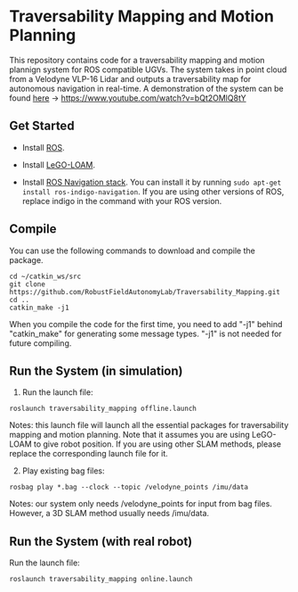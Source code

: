 # Traversability Mapping and Motion Planning

This repository contains code for a traversability mapping and motion plannign system for ROS compatible UGVs. The system takes in point cloud from a Velodyne VLP-16 Lidar and outputs a traversability map for autonomous navigation in real-time. A demonstration of the system can be found [here](https://www.youtube.com/watch?v=bQt2OMlQ8tY) -> https://www.youtube.com/watch?v=bQt2OMlQ8tY


## Get Started

- Install [ROS](http://www.ros.org/install/).

- Install [LeGO-LOAM](https://github.com/RobustFieldAutonomyLab/LeGO-LOAM).

- Install [ROS Navigation stack](http://wiki.ros.org/navigation). You can install it by running ```sudo apt-get install ros-indigo-navigation```. If you are using other versions of ROS, replace indigo in the command with your ROS version.


## Compile

You can use the following commands to download and compile the package.

```
cd ~/catkin_ws/src
git clone https://github.com/RobustFieldAutonomyLab/Traversability_Mapping.git
cd ..
catkin_make -j1
```
When you compile the code for the first time, you need to add "-j1" behind "catkin_make" for generating some message types. "-j1" is not needed for future compiling.

## Run the System (in simulation)

1. Run the launch file:
```
roslaunch traversability_mapping offline.launch
```
Notes: this launch file will launch all the essential packages for traversability mapping and motion planning. Note that it assumes you are using LeGO-LOAM to give robot position. If you are using other SLAM methods, please replace the corresponding launch file for it.

2. Play existing bag files:
```
rosbag play *.bag --clock --topic /velodyne_points /imu/data
```
Notes: our system only needs /velodyne_points for input from bag files. However, a 3D SLAM method usually needs /imu/data.

## Run the System (with real robot)

Run the launch file:
```
roslaunch traversability_mapping online.launch
```
